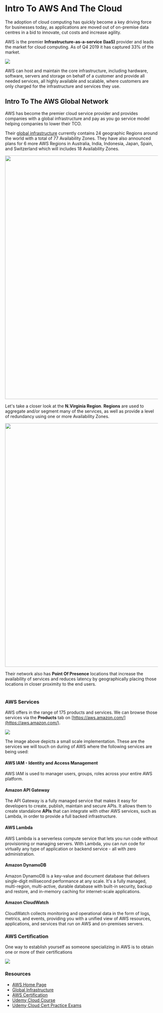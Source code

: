 # Intro To AWS And The Cloud

The adoption of cloud computing has quickly become a key driving force for businesses today, as applications are moved out of on-premise data centres in a bid to innovate, cut costs and increase agility.

AWS is the premier **Infrastructure-as-a-service (IaaS)** provider and leads the market for cloud computing. As of Q4 2019 it has captured 33% of the market. 

<img src="https://i.imgur.com/7LuDq6U.png">

 AWS can host and maintain the core infrastructure, including hardware, software, servers and storage on behalf of a customer and provide all needed services, all highly available and scalable, where customers are only charged for the infrastructure and services they use.



## Intro To The AWS Global Network 

AWS has become the premier cloud service provider and provides companies with a global infrastructure and pay as you go service model helping companies to lower their TCO. 

Their [global infrastructure](https://aws.amazon.com/about-aws/global-infrastructure/?p=ngi&loc=1) currently contains 24 geographic Regions around the world with a total of 77 Availability Zones. They have also announced plans for 6 more AWS Regions in Australia, India, Indonesia, Japan, Spain, and Switzerland which will includes 18 Availability Zones.  


<img src="https://i.imgur.com/ZVH2bAl.jpg" width=800>



Let's take a closer look at the **N.Virginia Region**. **Regions** are used to aggregate and/or segment many of the services, as well as provide a level of redundancy using one or more Availability Zones. 

<img src="https://i.imgur.com/xZkVBM5.png" width=800>

 Their network also has **Point Of Presence** locations that increase the availability of services and reduces latency by geographically placing those locations in closer proximity to the end users.  
<br>


### AWS Services

AWS offers in the range of 175 products and services. We can browse those services via the **Products** tab on [https://aws.amazon.com/](https://aws.amazon.com/).


<img src="https://i.imgur.com/6JQeohz.png" >

The image above depicts a small scale implementation.  These are the services we will touch on during  of AWS where the following services are being used: 

#### AWS IAM - Identity and Access Management

AWS IAM is used to manager users, groups, roles across your entire AWS platform.

#### Amazon API Gateway 

The API Gateway is a fully managed service that makes it easy for developers to create, publish, maintain and secure APIs.  It allows them to create standalone **APIs** that can integrate with other AWS services, such as Lambda, in order to provide a full backed infrastructure. 

#### AWS Lambda

AWS Lambda is a serverless compute service that lets you run code without provisioning or managing servers.  With Lambda, you can run code for virtually any type of application or backend service - all with zero administration.

#### Amazon DynamoDB

Amazon DynamoDB is a key-value and document database that delivers single-digit millisecond performance at any scale. It's a fully managed, multi-region, multi-active, durable database with built-in security, backup and restore, and in-memory caching for internet-scale applications. 

#### Amazon CloudWatch

CloudWatch collects monitoring and operational data in the form of logs, metrics, and events, providing you with a unified view of AWS resources, applications, and services that run on AWS and on-premises servers. 

### AWS Certification

One way to establish yourself as someone specializing in AWS is to obtain one or more of their certifications

<img src="https://i.imgur.com/S8WpNAY.png">

### Resources


- [AWS Home Page](https://aws.amazon.com/)
- [Global Infrastructure](https://aws.amazon.com/about-aws/global-infrastructure/?p=ngi&loc=1)
- [AWS Certification](https://aws.amazon.com/certification/?trk=ps_a134p000006gXRtAAM&trkCampaign=GLBL-FY21-TrainCert-Certification_PaidSearch&sc_channel=PS&sc_campaign=FY21-TrainCert-Certification_PaidSearch&sc_publisher=Google&sc_category=Training%20and%20Certification&sc_country=US&sc_geo=NAMER&sc_outcome=acq&sc_detail=aws%20certification&sc_content=General_exact&sc_matchtype=e&sc_segment=464830920922&sc_medium=TC-P|PS-GO|Brand|Desktop|AW|Training%20and%20Certification|Certification|US|EN|Text|xx|B2I&s_kwcid=AL!4422!3!464830920922!e!!g!!aws%20certification&ef_id=Cj0KCQjwnueFBhChARIsAPu3YkQ6EbElU7y5r4yDjXi98G45uWYlsbWddPZirsY9FwDG0ywtASuvze8aAqjXEALw_wcB:G:s&s_kwcid=AL!4422!3!464830920922!e!!g!!aws%20certification)
- [Udemy Cloud Course](https://www.udemy.com/course/aws-certified-cloud-practitioner-new/)
- [Udemy Cloud Cert Practice Exams](https://www.udemy.com/course/aws-certified-cloud-practitioner-practice-test/learn/quiz/4426386/results?expanded=435894016#overview)
